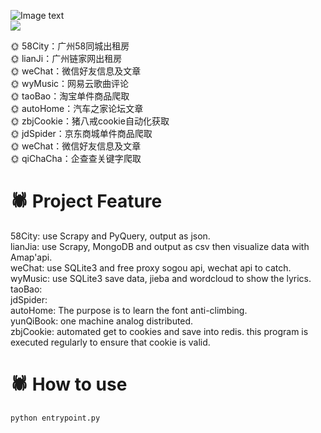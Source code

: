 ![Image text](https://s2.ax1x.com/2019/06/14/V47U4e.png)   
![](https://img.shields.io/badge/python-3.6.5-lightgrey.svg)    

:sun_with_face: 58City：广州58同城出租房  
:sun_with_face: lianJi：广州链家网出租房  
:sun_with_face: weChat：微信好友信息及文章  
:sun_with_face: wyMusic：网易云歌曲评论  
:sun_with_face: taoBao：淘宝单件商品爬取  
:sun_with_face: autoHome：汽车之家论坛文章   
:sun_with_face: zbjCookie：猪八戒cookie自动化获取  
:sun_with_face: jdSpider：京东商城单件商品爬取  
:sun_with_face: weChat：微信好友信息及文章  
:sun_with_face: qiChaCha：企查查关键字爬取


# :spider:  Project Feature
58City: use Scrapy and PyQuery, output as json.  
lianJia: use Scrapy, MongoDB and output as csv then visualize data with Amap'api.  
weChat: use SQLite3 and free proxy sogou api, wechat api to catch.  
wyMusic: use SQLite3 save data, jieba and wordcloud to show the lyrics.  
taoBao:  
jdSpider:  
autoHome: The purpose is to learn the font anti-climbing.  
yunQiBook: one machine analog distributed.  
zbjCookie: automated get to cookies and save into redis. this program is executed regularly to ensure that cookie is valid.   


# :spider:  How to use
```
python entrypoint.py
```

